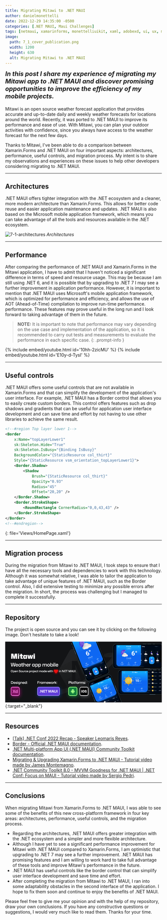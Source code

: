 ```yaml
---
title: Migrating Mitawi to .NET MAUI
author: danielmonettelli
date: 2022-12-29 14:35:00 -0500
categories: [.NET MAUI, Maui Challenges]
tags: [netmaui, xamarinforms, monettelliuikit, xaml, adobexd, ui, ux, mauincommunitytoolkit, xamarincommunitytoolkit, materialdesign, border]
image:
  path: 7_1_cover_publication.png
  width: 1200
  height: 630
  alt: Migrating Mitawi to .NET MAUI
---
```


<p style='font-size: 20px;
  color: light-grey; margin: 0px 0px 20px; font-weight: bold; font-style: italic;'>In this post I share my experience of migrating my Mitawi app to .NET MAUI and discover promising opportunities to improve the efficiency of my mobile projects.</p>

Mitawi is an open source weather forecast application that provides accurate and up-to-date daily and weekly weather forecasts for locations around the world. Recently, it was ported to .NET MAUI to improve its performance and ease of use. With Mitawi, you can plan your outdoor activities with confidence, since you always have access to the weather forecast for the next few days.

Thanks to Mitawi, I've been able to do a comparison between Xamarin.Forms and .NET MAUI on four important aspects: architectures, performance, useful controls, and migration process. My intent is to share my observations and experiences on these issues to help other developers considering migrating to .NET MAUI.

---

## Architectures

.NET MAUI offers tighter integration with the .NET ecosystem and a cleaner, more modern architecture than Xamarin.Forms. This allows for better code reuse and easier application maintenance and updates. .NET MAUI is also based on the Microsoft mobile application framework, which means you can take advantage of all the tools and resources available in the .NET ecosystem.

![7-1-architectures](7_1_architectures.png)
_Architectures_

---

## Performance

After comparing the performance of .NET MAUI and Xamarin.Forms in the Mitawi application, I have to admit that I haven't noticed a significant difference in terms of speed and resource usage. This may be because I am still using .NET 6, and it is possible that by upgrading to .NET 7 I may see a further improvement in application performance. However, it is important to mention that .NET MAUI uses Microsoft's mobile application framework, which is optimized for performance and efficiency, and allows the use of AOT (Ahead-of-Time) compilation to improve run-time performance. performance. These features may prove useful in the long run and I look forward to taking advantage of them in the future.

> **NOTE:** It is important to note that performance may vary depending on the use case and implementation of the application, so it is recommended to carry out tests and measurements to evaluate the performance in each specific case.
{: .prompt-info }

{% include embed/youtube.html id='10hh-2zicMU' %}
{% include embed/youtube.html id='E10y-d-TysI' %}

---

## Useful controls

.NET MAUI offers some useful controls that are not available in Xamarin.Forms and that can simplify the development of the application's user interface. For example, .NET MAUI has a Border control that allows you to easily create custom borders. This control offers features such as drop shadows and gradients that can be useful for application user interface development and can save time and effort by not having to use other libraries to achieve the same result.

```xml
<!--#region Top layer lower 1-->
<Border
    x:Name="topLayerLower1"
    sk:Skeleton.Hide="True"
    sk:Skeleton.IsBusy="{Binding IsBusy}"
    BackgroundColor="{StaticResource col_thirt}"
    Style="{StaticResource vsm_orientation_topLayerLower1}">
    <Border.Shadow>
        <Shadow
            Brush="{StaticResource col_thirt}"
            Opacity="0.93"
            Radius="45"
            Offset="20,20" />
    </Border.Shadow>
    <Border.StrokeShape>
        <RoundRectangle CornerRadius="0,0,43,43" />
    </Border.StrokeShape>
</Border>
<!--#endregion-->
```
{: file='Views/HomePage.xaml'}

---

## Migration process

During the migration from Mitawi to .NET MAUI, I took steps to ensure that I have all the necessary tools and dependencies to work with this technology. Although it was somewhat relative, I was able to tailor the application to take advantage of unique features of .NET MAUI, such as the Border control. Also, I did extensive testing to minimize any possible errors after the migration. In short, the process was challenging but I managed to complete it successfully.

---

## Repository

The project is open source and you can see it by clicking on the following image. Don't hesitate to take a look!

[![7-x-github-repository](https://raw.githubusercontent.com/danielmonettelli/danielmonettelli.github.io/main/assets/images/7_x_github_repository.png)](https://github.com/danielmonettelli/netmaui-mitawi-app-challenge){:target="_blank"}

---

## Resources

- <a href="https://askxammy.com/talk-net-conf-2022-recap/" target="_blank">[Talk] .NET Conf 2022 Recap - Speaker Leomaris Reyes</a>.
- <a href="https://learn.microsoft.com/en-us/dotnet/maui/user-interface/controls/border?view=net-maui-7.0" target="_blank">Border - Official .NET MAUI documentation</a>.
- <a href="https://learn.microsoft.com/en-us/dotnet/communitytoolkit/maui/" target="_blank">.NET Multi-platform App UI (.NET MAUI) Community Toolkit documentation</a>.
- <a href="https://www.youtube.com/watch?v=EXmSmv5ifkk" target="_blank">Migrating & Upgrading Xamarin.Forms to .NET MAUI - Tutorial video made by James Montemagno</a>.
- <a href="https://www.youtube.com/watch?v=OP9g5dM0bgk" target="_blank">.NET Community Toolkit 8.0 - MVVM Goodness for .NET MAUI | .NET Conf: Focus on MAUI - Tutorial video made by Sergio Pedri</a>.

---

## Conclusions

When migrating Mitawi from Xamarin.Forms to .NET MAUI, I was able to see some of the benefits of this new cross-platform framework in four key areas: architectures, performance, useful controls, and the migration process.

- Regarding the architectures, .NET MAUI offers greater integration with the .NET ecosystem and a simpler and more flexible architecture.
- Although I have yet to see a significant performance improvement for Mitawi with .NET MAUI compared to Xamarin.Forms, I am optimistic that upgrading to .NET 7 may see a further improvement. .NET MAUI has promising features and I am willing to work hard to take full advantage of these tools and improve Mitawi's performance in the future.
- .NET MAUI has useful controls like the border control that can simplify user interface development and save time and effort.
- After completing the migration from Mitawi to .NET MAUI, I ran into some adaptability obstacles in the second interface of the application. I hope to fix them soon and continue to enjoy the benefits of .NET MAUI.

Please feel free to give me your opinion and with the help of my repository, draw your own conclusions. If you have any constructive questions or suggestions, I would very much like to read them. Thanks for your time.
